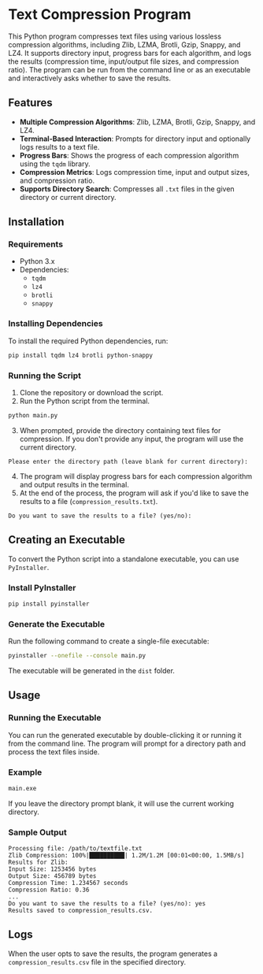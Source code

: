 <!-- BADGIE TIME -->

<!-- END BADGIE TIME -->

# Text Compression Program

This Python program compresses text files using various lossless compression algorithms, including Zlib, LZMA, Brotli, Gzip, Snappy, and LZ4. It supports directory input, progress bars for each algorithm, and logs the results (compression time, input/output file sizes, and compression ratio). The program can be run from the command line or as an executable and interactively asks whether to save the results.

## Features

- **Multiple Compression Algorithms**: Zlib, LZMA, Brotli, Gzip, Snappy, and LZ4.
- **Terminal-Based Interaction**: Prompts for directory input and optionally logs results to a text file.
- **Progress Bars**: Shows the progress of each compression algorithm using the `tqdm` library.
- **Compression Metrics**: Logs compression time, input and output sizes, and compression ratio.
- **Supports Directory Search**: Compresses all `.txt` files in the given directory or current directory.

## Installation

### Requirements

- Python 3.x
- Dependencies:
  - `tqdm`
  - `lz4`
  - `brotli`
  - `snappy`
  
### Installing Dependencies

To install the required Python dependencies, run:

```bash
pip install tqdm lz4 brotli python-snappy
```

### Running the Script

1. Clone the repository or download the script.
2. Run the Python script from the terminal.

```bash
python main.py
```

3. When prompted, provide the directory containing text files for compression. If you don't provide any input, the program will use the current directory.

```plaintext
Please enter the directory path (leave blank for current directory): 
```

4. The program will display progress bars for each compression algorithm and output results in the terminal.
5. At the end of the process, the program will ask if you'd like to save the results to a file (`compression_results.txt`).

```plaintext
Do you want to save the results to a file? (yes/no): 
```

## Creating an Executable

To convert the Python script into a standalone executable, you can use `PyInstaller`.

### Install PyInstaller

```bash
pip install pyinstaller
```

### Generate the Executable

Run the following command to create a single-file executable:

```bash
pyinstaller --onefile --console main.py
```

The executable will be generated in the `dist` folder.

## Usage

### Running the Executable

You can run the generated executable by double-clicking it or running it from the command line. The program will prompt for a directory path and process the text files inside.

### Example

```bash
main.exe
```

If you leave the directory prompt blank, it will use the current working directory.

### Sample Output

```plaintext
Processing file: /path/to/textfile.txt
Zlib Compression: 100%|██████████| 1.2M/1.2M [00:01<00:00, 1.5MB/s]
Results for Zlib:
Input Size: 1253456 bytes
Output Size: 456789 bytes
Compression Time: 1.234567 seconds
Compression Ratio: 0.36
...
Do you want to save the results to a file? (yes/no): yes
Results saved to compression_results.csv.
```

## Logs

When the user opts to save the results, the program generates a `compression_results.csv` file in the specified directory.

